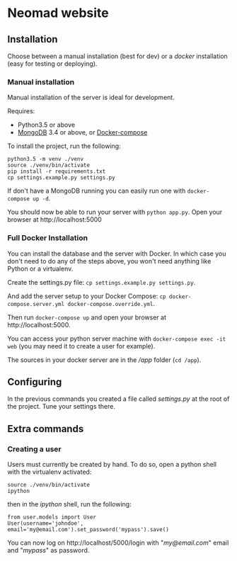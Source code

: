 # Neomad website

## Installation

Choose between a manual installation (best for dev) or a _docker_ installation
(easy for testing or deploying).


### Manual installation

Manual installation of the server is ideal for development.

Requires:

- Python3.5 or above
- [MongoDB](http://mongodb.com/) 3.4 or above,  or [Docker-compose](https://docs.docker.com/compose/)


To install the project, run the following:

    python3.5 -m venv ./venv
    source ./venv/bin/activate
    pip install -r requirements.txt
    cp settings.example.py settings.py

If don't have a MongoDB running you can easily run one with
`docker-compose up -d`.

You should now be able to run your server with `python app.py`.
Open your browser at http://localhost:5000

### Full Docker Installation

You can install the database and the server with Docker.
In which case you don't need to do any of the steps above, you won't need
anything like Python or a virtualenv.

Create the settings.py file: `cp settings.example.py settings.py`.

And add the server setup to your Docker Compose: `cp docker-compose.server.yml docker-compose.override.yml`.

Then run `docker-compose up` and open your browser at http://localhost:5000.

You can access your python server machine with
`docker-compose exec -it web` (you may need it to create a user for example).

The sources in your docker server are in the _/app_ folder (`cd /app`).


## Configuring

In the previous commands you created a file called _settings.py_ at the root of
the project.
Tune your settings there.


## Extra commands

### Creating a user

Users must currently be created by hand.
To do so, open a python shell with the virtualenv activated:

    source ./venv/bin/activate
    ipython

then in the _ipython_ shell, run the following:

    from user.models import User
    User(username='johndoe', email='my@email.com').set_password('mypass').save()

You can now log on http://localhost/5000/login with "_my@email.com_" email
and "_mypass_" as password.
